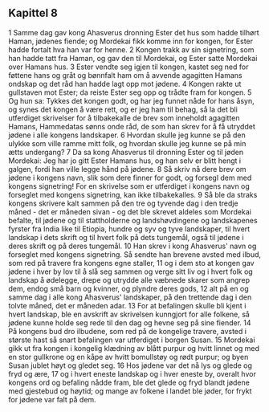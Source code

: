 ## Kapittel 8

1 Samme dag gav kong Ahasverus dronning Ester det hus som hadde tilhørt Haman, jødenes fiende; og Mordekai fikk komme inn for kongen, for Ester hadde fortalt hva han var for henne.
2 Kongen trakk av sin signetring, som han hadde tatt fra Haman, og gav den til Mordekai, og Ester satte Mordekai over Hamans hus.
3 Ester vendte seg igjen til kongen, kastet seg ned for føttene hans og gråt og bønnfalt ham om å avvende agagitten Hamans ondskap og det råd han hadde lagt opp mot jødene.
4 Kongen rakte ut gullstaven mot Ester; da reiste Ester seg opp og trådte fram for kongen.
5 Og hun sa: Tykkes det kongen godt, og har jeg funnet nåde for hans åsyn, og synes det kongen å være rett, og er jeg ham til behag, så la det bli utferdiget skrivelser for å tilbakekalle de brev som inneholdt agagitten Hamans, Hammedatas sønns onde råd, de som han skrev for å få utryddet jødene i alle kongens landskaper.
6 Hvordan skulle jeg kunne se på den ulykke som ville ramme mitt folk, og hvordan skulle jeg kunne se på min ætts undergang?
7 Da sa kong Ahasverus til dronning Ester og til jøden Mordekai: Jeg har jo gitt Ester Hamans hus, og han selv er blitt hengt i galgen, fordi han ville legge hånd på jødene.
8 Så skriv nå dere brev om jødene i kongens navn, slik som dere finner for godt, og forsegl dem med kongens signetring! For en skrivelse som er utferdiget i kongens navn og forseglet med kongens signetring, kan ikke tilbakekalles.
9 Så ble da straks kongens skrivere kalt sammen på den tre og tyvende dag i den tredje måned - det er måneden sivan - og det ble skrevet aldeles som Mordekai befalte, til jødene og til stattholderne og landshøvdingene og landskapenes fyrster fra India like til Etiopia, hundre og syv og tyve landskaper, til hvert landskap i dets skrift og til hvert folk på dets tungemål, også til jødene i deres skrift og på deres tungemål.
10 Han skrev i kong Ahasverus' navn og forseglet med kongens signetring. Så sendte han brevene avsted med ilbud, som red på travere fra kongens egne staller,
11 og i dem sto at kongen gav jødene i hver by lov til å slå seg sammen og verge sitt liv og i hvert folk og landskap å ødelegge, drepe og utrydde alle væbnede skarer som angrep dem, endog små barn og kvinner, og plyndre deres gods,
12 alt på en og samme dag i alle kong Ahasverus' landskaper, på den trettende dag i den tolvte måned, det er måneden adar.
13 For at befalingen skulle bli kjent i hvert landskap, ble en avskrift av skrivelsen kunngjort for alle folkene, så jødene kunne holde seg rede til den dag og hevne seg på sine fiender.
14 På kongens bud dro ilbudene, som red på de kongelige travere, avsted i største hast så snart befalingen var utferdiget i borgen Susan.
15 Mordekai gikk ut fra kongen i kongelig klædning av blått purpur og hvitt linnet og med en stor gullkrone og en kåpe av hvitt bomullstøy og rødt purpur; og byen Susan jublet høyt og gledet seg.
16 Hos jødene var det nå lys og glede og fryd og ære,
17 og i hvert eneste landskap og i hver eneste by, overalt hvor kongens ord og befaling nådde fram, ble det glede og fryd blandt jødene med gjestebud og høytid; og mange av folkene i landet ble jøder, for frykt for jødene var falt på dem.
